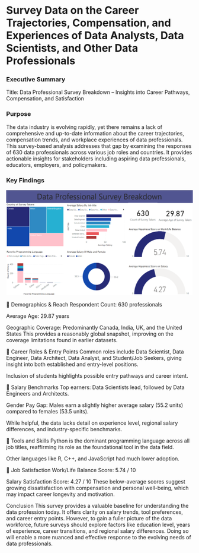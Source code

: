 # Survey Data on the Career Trajectories, Compensation, and Experiences of Data Analysts, Data Scientists, and Other Data Professionals

### Executive Summary
Title: Data Professional Survey Breakdown – Insights into Career Pathways, Compensation, and Satisfaction

### Purpose
The data industry is evolving rapidly, yet there remains a lack of comprehensive and up-to-date information about the career trajectories, compensation trends, and workplace experiences of data professionals. This survey-based analysis addresses that gap by examining the responses of 630 data professionals across various job roles and countries. It provides actionable insights for stakeholders including aspiring data professionals, educators, employers, and policymakers.

### Key Findings

![Data Profession Dashboard](https://github.com/Gifty44/Data-Profession-Survey/raw/ad9698a183d0e8ed564a5ddb4f30517afddbaf31/dashboard.png)

🔹 Demographics & Reach
Respondent Count: 630 professionals

Average Age: 29.87 years

Geographic Coverage: Predominantly Canada, India, UK, and the United States
This provides a reasonably global snapshot, improving on the coverage limitations found in earlier datasets.

🔹 Career Roles & Entry Points
Common roles include Data Scientist, Data Engineer, Data Architect, Data Analyst, and Student/Job Seekers, giving insight into both established and entry-level positions.

Inclusion of students highlights possible entry pathways and career intent.

🔹 Salary Benchmarks
Top earners: Data Scientists lead, followed by Data Engineers and Architects.

Gender Pay Gap: Males earn a slightly higher average salary (55.2 units) compared to females (53.5 units).

While helpful, the data lacks detail on experience level, regional salary differences, and industry-specific benchmarks.

🔹 Tools and Skills
Python is the dominant programming language across all job titles, reaffirming its role as the foundational tool in the data field.

Other languages like R, C++, and JavaScript had much lower adoption.

🔹 Job Satisfaction
Work/Life Balance Score: 5.74 / 10

Salary Satisfaction Score: 4.27 / 10
These below-average scores suggest growing dissatisfaction with compensation and personal well-being, which may impact career longevity and motivation.

Conclusion
This survey provides a valuable baseline for understanding the data profession today. It offers clarity on salary trends, tool preferences, and career entry points. However, to gain a fuller picture of the data workforce, future surveys should explore factors like education level, years of experience, career transitions, and regional salary differences. Doing so will enable a more nuanced and effective response to the evolving needs of data professionals.






